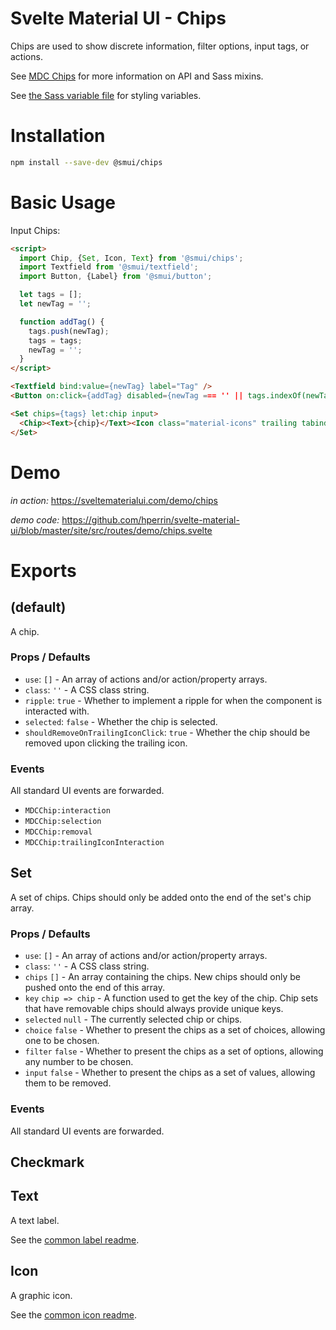 # Svelte Material UI - Chips

Chips are used to show discrete information, filter options, input tags, or actions.

See [MDC Chips](https://material.io/develop/web/components/chips/) for more information on API and Sass mixins.

See [the Sass variable file](https://github.com/material-components/material-components-web/blob/v3.1.1/packages/mdc-chips/_variables.scss) for styling variables.

# Installation

```sh
npm install --save-dev @smui/chips
```

# Basic Usage

Input Chips:

```html
<script>
  import Chip, {Set, Icon, Text} from '@smui/chips';
  import Textfield from '@smui/textfield';
  import Button, {Label} from '@smui/button';

  let tags = [];
  let newTag = '';

  function addTag() {
    tags.push(newTag);
    tags = tags;
    newTag = '';
  }
</script>

<Textfield bind:value={newTag} label="Tag" />
<Button on:click={addTag} disabled={newTag === '' || tags.indexOf(newTag) !== -1}><Label>Add</Label></Button>

<Set chips={tags} let:chip input>
  <Chip><Text>{chip}</Text><Icon class="material-icons" trailing tabindex="0">cancel</Icon></Chip>
</Set>
```

# Demo

*in action:* https://sveltematerialui.com/demo/chips

*demo code:* https://github.com/hperrin/svelte-material-ui/blob/master/site/src/routes/demo/chips.svelte

# Exports

## (default)

A chip.

### Props / Defaults

* `use`: `[]` - An array of actions and/or action/property arrays.
* `class`: `''` - A CSS class string.
* `ripple`: `true` - Whether to implement a ripple for when the component is interacted with.
* `selected`: `false` - Whether the chip is selected.
* `shouldRemoveOnTrailingIconClick`: `true` - Whether the chip should be removed upon clicking the trailing icon.

### Events

All standard UI events are forwarded.

* `MDCChip:interaction`
* `MDCChip:selection`
* `MDCChip:removal`
* `MDCChip:trailingIconInteraction`

## Set

A set of chips. Chips should only be added onto the end of the set's chip array.

### Props / Defaults

* `use`: `[]` - An array of actions and/or action/property arrays.
* `class`: `''` - A CSS class string.
* `chips` `[]` - An array containing the chips. New chips should only be pushed onto the end of this array.
* `key` `chip => chip` - A function used to get the key of the chip. Chip sets that have removable chips should always provide unique keys.
* `selected` `null` - The currently selected chip or chips.
* `choice` `false` - Whether to present the chips as a set of choices, allowing one to be chosen.
* `filter` `false` - Whether to present the chips as a set of options, allowing any number to be chosen.
* `input` `false` - Whether to present the chips as a set of values, allowing them to be removed.

### Events

All standard UI events are forwarded.

## Checkmark

## Text

A text label.

See the [common label readme](https://github.com/hperrin/svelte-material-ui/blob/master/common/README.md#label).

## Icon

A graphic icon.

See the [common icon readme](https://github.com/hperrin/svelte-material-ui/blob/master/common/README.md#icon).